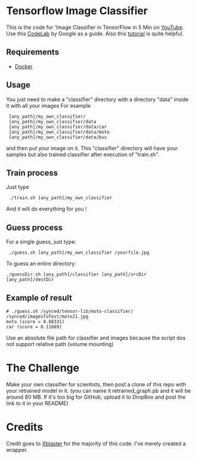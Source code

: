 # Tensorflow Image Classifier

This is the code for 'Image Classifier in TensorFlow in 5 Min on [YouTube](https://youtu.be/QfNvhPx5Px8). Use this [CodeLab](https://codelabs.developers.google.com/codelabs/tensorflow-for-poets/?utm_campaign=chrome_series_machinelearning_063016&utm_source=gdev&utm_medium=yt-desc#0) by Google as a guide. Also this [tutorial](https://www.tensorflow.org/versions/r0.9/how_tos/image_retraining/index.html) is quite helpful.

## Requirements

* [Docker](https://www.docker.com/products/docker-toolbox)

## Usage 

You just need to make a "classifier" directory with a directory "data" inside it with all your images
For example
```
 [any_path]/my_own_classifier/
 [any_path]/my_own_classifier/data
 [any_path]/my_own_classifier/data/car
 [any_path]/my_own_classifier/data/moto
 [any_path]/my_own_classifier/data/bus
```
 and then put your image on it. 
 This "classifier" directory will have your samples but also trained classifier after execution of "train.sh". 

## Train process
 
Just type
```
 ./train.sh [any_path]/my_own_classifier
``` 
And it will do everything for you !

## Guess process

For a single guess, just type:
```
 ./guess.sh [any_path]/my_own_classifier /yourfile.jpg
```

To guess an entire directory:
```
./guessDir.sh [any_path]/classifier [any_path]/srcDir [any_path]/destDir
```

## Example of result
```
# ./guess.sh /synced/tensor-lib/moto-classifier/ /synced/imagesToTest/moto21.jpg
moto (score = 0.88331)
car (score = 0.11669)
```

Use an absolute file path for classifier and images because the script dos not support relative path (volume mounting)

# The Challenge

Make your own classifier for scientists, then post a clone of this repo with your retrained model in it. (you can name it retrained_graph.pb and it will be around 80 MB. If it's too big for GitHub, upload it to DropBox and post the link to it in your README)

# Credits

Credit goes to [Xblaster](https://github.com/xblaster) for the majority of this code. I've merely created a wrapper. 



